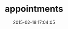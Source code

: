---
layout: post
title:  "appointments"
repo:   "Leveton/appointments"
date:   2015-02-18 17:04:05
gemurl: https://github.com/Leveton/appointments
---